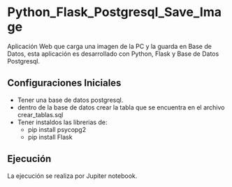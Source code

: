 # Python_Flask_Postgresql_Save_Image
Aplicación Web que carga una imagen de la PC y la guarda en Base de Datos, esta aplicación es desarrollado con Python, Flask y Base de Datos Postgresql.

## Configuraciones Iniciales
* Tener una base de datos postgresql.
* dentro de la base de datos crear la tabla que se encuentra en el archivo crear_tablas.sql
* Tener instaldos las librerias de:
  - pip install psycopg2
  - pip install Flask

## Ejecución
La ejecución se realiza por Jupiter notebook.
